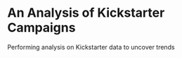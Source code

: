 # An Analysis of Kickstarter Campaigns
Performing analysis on Kickstarter data to uncover trends

##
